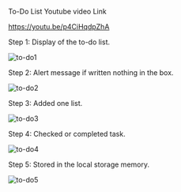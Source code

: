 To-Do List Youtube video Link 




https://youtu.be/p4CiHqdpZhA




Step 1: Display of the to-do list.


![to-do1](https://github.com/Grishma09734/simple-todo-list-app/assets/159860959/b6c71515-54be-4a53-a855-5a8f6fd7d114)


Step 2: Alert message if written nothing in the box.


![to-do2](https://github.com/Grishma09734/simple-todo-list-app/assets/159860959/ced51091-e2c5-4e0c-b7bc-a098bf3c65a4)


Step 3: Added one list.


![to-do3](https://github.com/Grishma09734/simple-todo-list-app/assets/159860959/ea62869d-61cf-4c21-9253-5402c6702207)


Step 4: Checked or completed task.


![to-do4](https://github.com/Grishma09734/simple-todo-list-app/assets/159860959/d9f57939-5994-47de-b16c-dcfbdabbdd49)


Step 5: Stored in the local storage memory.


![to-do5](https://github.com/Grishma09734/simple-todo-list-app/assets/159860959/0945ad2f-56c0-4cc1-9400-4f10650e6dcd)
